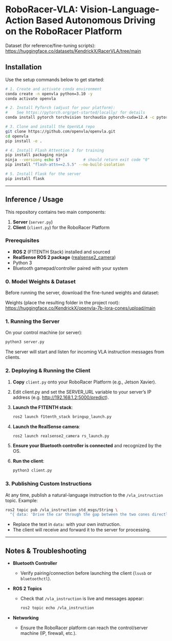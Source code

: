 # RoboRacer-VLA: Vision-Language-Action Based Autonomous Driving on the RoboRacer Platform

Dataset (for reference/fine-tuning scripts):
https://huggingface.co/datasets/KendrickX/RacerVLA/tree/main

## Installation

Use the setup commands below to get started:

```bash
# 1. Create and activate conda environment
conda create -n openvla python=3.10 -y
conda activate openvla

# 2. Install PyTorch (adjust for your platform):
#    See https://pytorch.org/get-started/locally/ for details
conda install pytorch torchvision torchaudio pytorch-cuda=12.4 -c pytorch -c nvidia -y

# 3. Clone and install the OpenVLA repo
git clone https://github.com/openvla/openvla.git
cd openvla
pip install -e .

# 4. Install Flash Attention 2 for training
pip install packaging ninja
ninja --version; echo $?          # should return exit code "0"
pip install "flash-attn==2.5.5" --no-build-isolation

# 5. Install Flask for the server
pip install flask
```

---

## Inference / Usage

This repository contains two main components:

1. **Server** (`server.py`)  
2. **Client** (`client.py`) for the RoboRacer Platform

### Prerequisites

- **ROS 2** (F1TENTH Stack) installed and sourced  
- **RealSense ROS 2 package** ([realsense2_camera](https://github.com/IntelRealSense/realsense-ros))  
- Python 3  
- Bluetooth gamepad/controller paired with your system  

### 0. Model Weights & Dataset
Before running the server, download the fine-tuned weights and dataset:

Weights (place the resulting folder in the project root):
https://huggingface.co/KendrickX/openvla-7b-lora-cones/upload/main

### 1. Running the Server

On your control machine (or server):

```bash
python3 server.py
```

The server will start and listen for incoming VLA instruction messages from clients.

### 2. Deploying & Running the Client

1. **Copy** `client.py` onto your RoboRacer Platform (e.g., Jetson Xavier).
2. Edit client.py and set the SERVER_URL variable to your server’s IP address (e.g. http://192.168.1.2:5000/predict).
3. **Launch the F1TENTH stack**:

   ```bash
   ros2 launch f1tenth_stack bringup_launch.py
   ```

4. **Launch the RealSense camera**:

   ```bash
   ros2 launch realsense2_camera rs_launch.py
   ```

5. **Ensure your Bluetooth controller is connected** and recognized by the OS.  
6. **Run the client**:

   ```bash
   python3 client.py
   ```

### 3. Publishing Custom Instructions

At any time, publish a natural-language instruction to the `/vla_instruction` topic. Example:

```bash
ros2 topic pub /vla_instruction std_msgs/String \
  "{ data: 'Drive the car through the gap between the two cones directly ahead, staying centered in the opening and holding a steady speed.' }"
```

- Replace the text in `data:` with your own instruction.  
- The client will receive and forward it to the server for processing.

---

## Notes & Troubleshooting

- **Bluetooth Controller**  
  - Verify pairing/connection before launching the client (`lsusb` or `bluetoothctl`).  

- **ROS 2 Topics**  
  - Check that `/vla_instruction` is live and messages appear:
    ```bash
    ros2 topic echo /vla_instruction
    ```

- **Networking**  
  - Ensure the RoboRacer platform can reach the control/server machine (IP, firewall, etc.).
